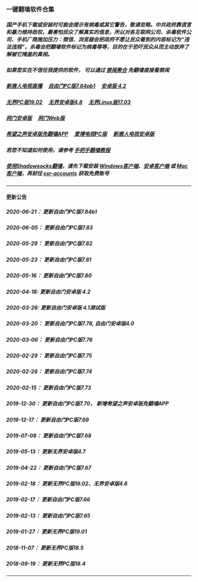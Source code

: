 ### 一键翻墙软件合集

##### 国产手机下载或安装时可能会提示有病毒或其它警告，敬请忽略。中共政府靠谎言和暴力维持政权，最害怕民众了解真实的信息，所以对各互联网公司、杀毒软件公司、手机厂商施加压力：微信、浏览器会把政府不愿让民众看到的内容标记为“违法违规”，杀毒会把翻墙软件标记为病毒等等，目的在于恐吓民众从而主动放弃了解被它掩盖的真相。


##### 如果您实在不信任我提供的软件， 可以通过 [禁闻聚合](https://github.com/gfw-breaker/banned-news1/blob/master/README.md) 免翻墙直接看禁闻


##### [新唐人电视直播](http://141.164.37.227/) &nbsp;  &nbsp; <a href="http://141.164.37.227:10000/videos/sw/fg784pb1.zip?raw=true" targe="_blank">自由门PC版7.84pb1</a> &nbsp;  &nbsp; <a href="http://141.164.37.227:10000/videos/sw/fgma42.apk?raw=true" targe="_blank">安卓版 4.2</a>

##### <a href="http://141.164.37.227:10000/videos/sw/u1902.zip?raw=true" targe="_blank">无界PC版19.02</a> &nbsp;  &nbsp; <a href="http://141.164.37.227:10000/videos/sw/um4.8.apk?raw=true" targe="_blank">无界安卓版4.8</a> &nbsp;  &nbsp; <a href="http://141.164.37.227:10000/videos/sw/ul?raw=true" targe="_blank">无界Linux版17.03</a>

##### <a href="http://141.164.37.227:10000/videos/sw/oGate.apk" target="_blank">网门安卓版</a> &nbsp;  &nbsp; <a href="https://github.com/oGate2/oGate/blob/master/README.md" target="_blank">网门Web版</a>

##### <a href="http://141.164.37.227:10000/videos/sw/oHopea.apk?raw=true" targe="_blank">希望之声安卓版免翻墙APP</a> &nbsp;  &nbsp; <a href="http://141.164.37.227:10000/videos/sw/iPPOTV.zip?raw=true" targe="_blank">爱博电视PC版</a> &nbsp;  &nbsp; <a href="http://141.164.37.227:10000/videos/sw/iNTD_TV.apk?raw=true" targe="_blank">新唐人电视安卓版</a>

##### 若您不知道如何使用，请参考 [手把手翻墙教程](https://github.com/gfw-breaker/guides/wiki)

##### [使用Shadowsocks翻墙](https://github.com/gfw-breaker/guides/wiki)，请先下载安装 [Windows客户端](http://141.164.37.227:10000/videos/sw/Shadowsocks-4.1.6.zip?raw=true)、[安卓客户端](http://141.164.37.227:10000/videos/sw/shadowsocks--universal-4.7.4.apk?raw=true) 或 [Mac客户端](http://141.164.37.227:10000/videos/sw/ShadowsocksX-NG.app.1.8.2.zip?raw=true)，再前往 [ssr-accounts](https://github.com/gfw-breaker/ssr-accounts) 获取免费账号

-----
#### 更新公告

##### 2020-06-21： 更新自由门PC版7.84b1
##### 2020-06-05： 更新自由门PC版7.83
##### 2020-05-29： 更新自由门PC版7.82
##### 2020-05-23： 更新自由门PC版7.81
##### 2020-05-16： 更新自由门PC版7.80
##### 2020-04-18:  更新自由门安卓版 4.2
##### 2020-03-26:  更新自由门安卓版 4.1测试版
##### 2020-03-20： 更新自由门PC版7.78, 自由门安卓版4.0
##### 2020-03-06： 更新自由门PC版7.76
##### 2020-02-29： 更新自由门PC版7.75
##### 2020-02-26： 更新自由门PC版7.74
##### 2020-02-15： 更新自由门PC版7.73
##### 2019-12-30： 更新自由门PC版7.70， 新增希望之声安卓版免翻墙APP
##### 2019-12-17： 更新自由门PC版7.69
##### 2019-07-08： 更新自由门PC版7.68
##### 2019-05-13： 更新无界安卓版4.7
##### 2019-04-22： 更新自由门PC版7.67
##### 2019-02-18： 更新无界PC版19.02、无界安卓版4.6
##### 2019-02-17： 更新自由门PC版7.66
##### 2019-02-13： 更新自由门PC版7.65
##### 2019-01-27： 更新无界PC版19.01
##### 2018-11-07： 更新无界PC版18.5
##### 2018-09-19： 更新无界PC版18.4

----

<img src='http://gfw-breaker.win/nogfw.md' width='0px' height='0px'/>

